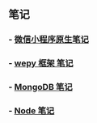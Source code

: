 ## 笔记

### - [微信小程序原生笔记](/notes/原生笔记.md)  

### - [wepy 框架 笔记](/notes/wepy框架.md)

### - [MongoDB 笔记](/notes/MongoDB.md)
### - [Node 笔记](/notes/node.md)